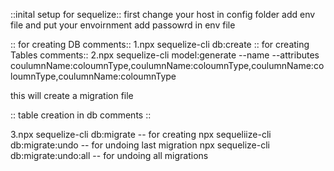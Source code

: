 ::inital setup for sequelize::
first change your host in config folder
add env file and put your envoirnment add passowrd in env file


:: for creating DB comments::
1.npx sequelize-cli db:create 
:: for creating Tables comments::
2.npx sequelize-cli model:generate --name <your Table Name> --attributes coulumnName:coloumnType,coulumnName:coloumnType,coulumnName:coloumnType,coulumnName:coloumnType

this will create a migration file 

:: table creation in db comments ::

3.npx sequelize-cli db:migrate -- for creating
npx sequeliize-cli db:migrate:undo -- for undoing last migration
npx sequelize-cli db:migrate:undo:all -- for undoing all migrations
